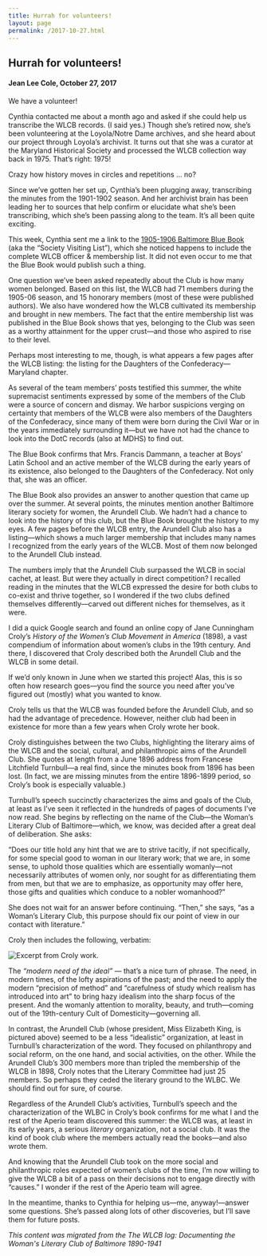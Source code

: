 ```yaml
---
title: Hurrah for volunteers!
layout: page
permalink: /2017-10-27.html
---
```

<style>
    #maincontent{
        font-size:1.4em;
    }
</style>

## Hurrah for volunteers!
#### Jean Lee Cole, October 27, 2017

We have a volunteer!

Cynthia contacted me about a month ago and asked if she could help us transcribe the WLCB records. (I said yes.) Though she’s retired now, she’s been volunteering at the Loyola/Notre Dame archives, and she heard about our project through Loyola’s archivist. It turns out that she was a curator at the Maryland Historical Society and processed the WLCB collection way back in 1975. That’s right: 1975!

Crazy how history moves in circles and repetitions … no?

Since we’ve gotten her set up, Cynthia’s been plugging away, transcribing the minutes from the 1901-1902 season. And her archivist brain has been leading her to sources that help confirm or elucidate what she’s been transcribing, which she’s been passing along to the team. It’s all been quite exciting.

This week, Cynthia sent me a link to the [1905-1906 Baltimore Blue Book](https://archive.org/details/bluebook1906balt) (aka the “Society Visiting List”), which she noticed happens to include the complete WLCB officer & membership list. It did not even occur to me that the Blue Book would publish such a thing.

One question we’ve been asked repeatedly about the Club is how many women belonged. Based on this list, the WLCB had 71 members during the 1905-06 season, and 15 honorary members (most of these were published authors). We also have wondered how the WLCB cultivated its membership and brought in new members. The fact that the entire membership list was published in the Blue Book shows that yes, belonging to the Club was seen as a worthy attainment for the upper crust—and those who aspired to rise to their level.

Perhaps most interesting to me, though, is what appears a few pages after the WLCB listing: the listing for the Daughters of the Confederacy—Maryland chapter.

As several of the team members’ posts testified this summer, the white supremacist sentiments expressed by some of the members of the Club were a source of concern and dismay. We harbor suspicions verging on certainty that members of the WLCB were also members of the Daughters of the Confederacy, since many of them were born during the Civil War or in the years immediately surrounding it—but we have not had the chance to look into the DotC records (also at MDHS) to find out.

The Blue Book confirms that Mrs. Francis Dammann, a teacher at Boys’ Latin School and an active member of the WLCB during the early years of its existence, also belonged to the Daughters of the Confederacy. Not only that, she was an officer.

The Blue Book also provides an answer to another question that came up over the summer. At several points, the minutes mention another Baltimore literary society for women, the Arundell Club. We hadn’t had a chance to look into the history of this club, but the Blue Book brought the history to my eyes. A few pages before the WLCB entry, the Arundell Club also has a listing—which shows a much larger membership that includes many names I recognized from the early years of the WLCB. Most of them now belonged to the Arundell Club instead.

The numbers imply that the Arundell Club surpassed the WLCB in social cachet, at least. But were they actually in direct competition? I recalled reading in the minutes that the WLCB expressed the desire for both clubs to co-exist and thrive together, so I wondered if the two clubs defined themselves differently—carved out different niches for themselves, as it were.

I did a quick Google search and found an online copy of Jane Cunningham Croly’s *History of the Women’s Club Movement in America* (1898), a vast compendium of information about women’s clubs in the 19th century. And there, I discovered that Croly described both the Arundell Club and the WLCB in some detail.

If we’d only known in June when we started this project! Alas, this is so often how research goes—you find the source you need after you’ve figured out (mostly) what you wanted to know.

Croly tells us that the WLCB was founded before the Arundell Club, and so had the advantage of precedence. However, neither club had been in existence for more than a few years when Croly wrote her book.

Croly distinguishes between the two Clubs, highlighting the literary aims of the WLCB and the social, cultural, and philanthropic aims of the Arundell Club. She quotes at length from a June 1896 address from Francese Litchfield Turnbull—a real find, since the minutes book from 1896 has been lost. (In fact, we are missing minutes from the entire 1896-1899 period, so Croly’s book is especially valuable.)

Turnbull’s speech succinctly characterizes the aims and goals of the Club, at least as I’ve seen it reflected in the hundreds of pages of documents I’ve now read. She begins by reflecting on the name of the Club—the Woman’s Literary Club of Baltimore—which, we know, was decided after a great deal of deliberation. She asks:

“Does our title hold any hint that we are to strive tacitly, if not specifically, for some special good to woman in our literary work; that we are, in some sense, to uphold those qualities which are essentially womanly—not necessarily attributes of women only, nor sought for as differentiating them from men, but that we are to emphasize, as opportunity may offer here, those gifts and qualities which conduce to a nobler womanhood?”

She does not wait for an answer before continuing. “Then,” she says, “as a Woman’s Literary Club, this purpose should fix our point of view in our contact with literature.”

Croly then includes the following, verbatim:

<img src="https://elizajames.github.io/WLCB_draft/assets/img/Maryland.jpg" alt="Excerpt from Croly work.">

The *“modern need of the ideal”* — that’s a nice turn of phrase. The need, in modern times, of the lofty aspirations of the past; and the need to apply the modern “precision of method” and “carefulness of study which realism has introduced into art” to bring hazy idealism into the sharp focus of the present. And the womanly attention to morality, beauty, and truth—coming out of the 19th-century Cult of Domesticity—governing all.

In contrast, the Arundell Club (whose president, Miss Elizabeth King, is pictured above) seemed to be a less “idealistic” organization, at least in Turnbull’s characterization of the word. They focused on philanthropy and social reform, on the one hand, and social activities, on the other. While the Arundell Club’s 300 members more than tripled the membership of the WLCB in 1898, Croly notes that the Literary Committee had just 25 members. So perhaps they ceded the literary ground to the WLBC. We should find out for sure, of course.

Regardless of the Arundell Club’s activities, Turnbull’s speech and the characterization of the WLBC in Croly’s book confirms for me what I and the rest of the Aperio team discovered this summer: the WLCB was, at least in its early years, a serious *literary* organization, not a social club. It was the kind of book club where the members actually read the books—and also wrote them.

And knowing that the Arundell Club took on the more social and philanthropic roles expected of women’s clubs of the time, I’m now willing to give the WLCB a bit of a pass on their decisions not to engage directly with “causes.” I wonder if the rest of the Aperio team will agree.

In the meantime, thanks to Cynthia for helping us—me, anyway!—answer some questions. She’s passed along lots of other discoveries, but I’ll save them for future posts.

*This content was migrated from the The WLCB log: Documenting the Woman's Literary Club of Baltimore 1890-1941*